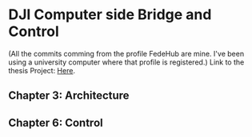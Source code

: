 # DJI Computer side Bridge and Control
(All the commits comming from the profile FedeHub are mine. I've been using a university computer where that profile is registered.)
Link to the thesis Project: [Here](https://www.overleaf.com/read/ntkfpcwjmyvm).
## Chapter 3: Architecture
## Chapter 6: Control

